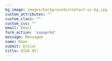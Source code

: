 ```yaml
---
bg_image: images/backgrounds/contact-us-bg.jpg
custom_attributes: ""
custom_class: ""
custom_css: ""
email: Email
form_action: 'xayaprkd'
message: Mensagem
name: Nome
submit: Enviar
title: DIGA OI!
---
```

